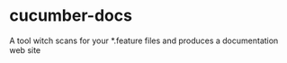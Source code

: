 # cucumber-docs

A tool witch scans for your \*.feature files and produces a documentation web site
